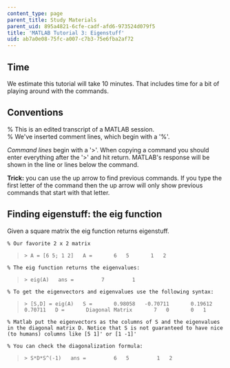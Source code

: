 ```yaml
---
content_type: page
parent_title: Study Materials
parent_uid: 895a4821-6cfe-cadf-afd6-973524d079f5
title: 'MATLAB Tutorial 3: Eigenstuff'
uid: ab7a0e08-75fc-a007-c7b3-75e6fba2af72
---
```


Time
----

We estimate this tutorial will take 10 minutes. That includes time for a bit of playing around with the commands.

Conventions
-----------

% This is an edited transcript of a MATLAB session.  
% We've inserted comment lines, which begin with a '%'.

_Command lines_ begin with a '>'. When copying a command you should enter everything after the '>' and hit return. MATLAB's response will be shown in the line or lines below the command.

**Trick:** you can use the up arrow to find previous commands. If you type the first letter of the command then the up arrow will only show previous commands that start with that letter.

Finding eigenstuff: the eig function
------------------------------------

Given a square matrix the eig function returns eigenstuff.

`% Our favorite 2 x 2 matrix`

> `> A = [6 5; 1 2]  
> A =  
>     6   5  
>     1   2`

`% The eig function returns the eigenvalues:`

> `> eig(A)  
> ans =  
>       7  
>       1`

`% To get the eigenvectors and eigenvalues use the following syntax:`

> `> [S,D] = eig(A)  
> S =  
>     0.98058   -0.70711  
>     0.19612   0.70711  
> D =  
>     Diagonal Matrix  
>     7   0  
>     0   1`

`% Matlab put the eigenvectors as the columns of S and the eigenvalues in the diagonal matrix D. Notice that S is not guaranteed to have nice (to humans) columns like [5 1]' or [1 -1]'`

`% You can check the diagonalization formula:`

> `> S*D*S^(-1)  
> ans =  
>       6   5  
>       1   2`